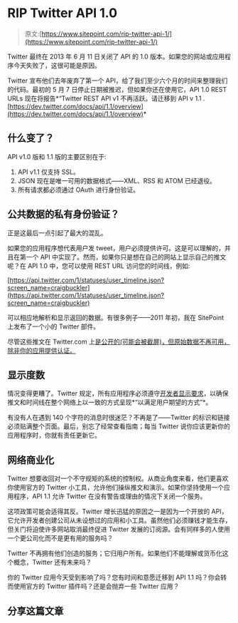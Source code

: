# RIP Twitter API 1.0

> 原文:[https://www.sitepoint.com/rip-twitter-api-1/](https://www.sitepoint.com/rip-twitter-api-1/)

Twitter 最终在 2013 年 6 月 11 日关闭了 API 的 1.0 版本。如果您的网站或应用程序今天失败了，这很可能是原因。

Twitter 宣布他们去年废弃了第一个 API，给了我们至少六个月的时间来整理我们的代码。最初的 5 月 7 日停止日期被推迟，但如果你还在使用它，API 1.0 REST URLs 现在将报告*“Twitter REST API v1 不再活跃。请迁移到 API v 1.1 .[https://dev.twitter.com/docs/api/1.1/overview](https://dev.twitter.com/docs/api/1.1/overview)*

## 什么变了？

API v1.0 版和 1.1 版的主要区别在于:

1.  API v1.1 仅支持 SSL。
2.  JSON 现在是唯一可用的数据格式——XML、RSS 和 ATOM 已经退役。
3.  所有请求都必须通过 OAuth 进行身份验证。

## 公共数据的私有身份验证？

正是这最后一点引起了最大的混乱。

如果您的应用程序想代表用户发 tweet，用户必须提供许可。这是可以理解的，并且在第一个 API 中实现了。然而，如果你只是想在自己的网站上显示自己的推文呢？在 API 1.0 中，您可以使用 REST URL 访问您的时间线，例如:

[https://api.twitter.com/1/statuses/user_timeline.json?screen_name=craigbuckler](https://api.twitter.com/1/statuses/user_timeline.json?screen_name=craigbuckler)

可以相应地解析和显示返回的数据。有很多例子——2011 年初，我在 SitePoint 上发布了一个小的 Twitter 部件。

尽管这些推文在 Twitter.com 上[是公开的(可能会被截屏)，但原始数据不再可用，除非你的应用提供认证。](https://twitter.com/craigbuckler)

## 显示度数

情况变得更糟了。Twitter 规定，所有应用程序必须遵守[开发者显示要求](https://dev.twitter.com/terms/display-requirements)，以确保推文和时间线在整个网络上以一致的方式呈现*“以满足用户期望的方式”*。

有没有人在遇到 140 个字符的消息时很迷茫？不再是了——Twitter 的标识和链接必须贴满整个页面。最后，别忘了经常查看指南；每当 Twitter 说你应该更新你的应用程序时，你就有责任更新它。

## 网络商业化

Twitter 想要收回对一个不守规矩的系统的控制权。从商业角度来看，他们更喜欢你使用官方的 Twitter 小工具，允许他们操纵推文和演示。如果你坚持使用一个应用程序，API 1.1 允许 Twitter 在没有警告或理由的情况下关闭一个服务。

这项政策可能会适得其反。Twitter 增长迅猛的原因之一是因为一个开放的 API，它允许开发者创建公司从未设想过的应用和小工具。虽然他们必须赚钱才能生存，但关门将迫使许多网站取消最终促进 Twitter 发展的订阅源。会有同样多的人使用一个更公司化而不是更有用的服务吗？

Twitter 不再拥有他们创造的服务；它归用户所有。如果他们不能理解或货币化这个概念，Twitter 还有未来吗？

你的 Twitter 应用今天受到影响了吗？您有时间和意愿迁移到 API 1.1 吗？你会转而使用官方的 Twitter 插件吗？还是会抛弃一些 Twitter 应用？

## 分享这篇文章